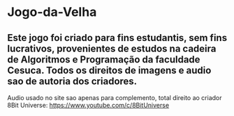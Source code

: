 # Jogo-da-Velha

Este jogo foi criado para fins estudantis, sem fins lucrativos, provenientes de estudos na cadeira de Algoritmos e Programação da faculdade Cesuca.
Todos os direitos de imagens e audio sao de autoria dos criadores.
-
Audio usado no site sao apenas para complemento, total direito ao criador 8Bit Universe:
https://www.youtube.com/c/8BitUniverse